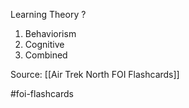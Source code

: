 Learning Theory
?
1. Behaviorism
2. Cognitive
3. Combined

Source: [[Air Trek North FOI Flashcards]]

#foi-flashcards